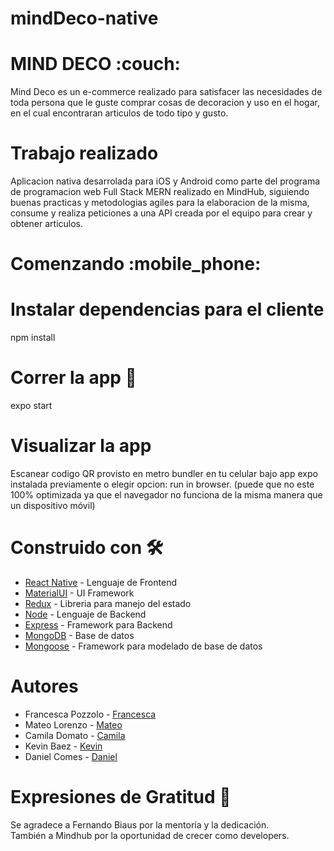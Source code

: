 # mindDeco-native
# MIND DECO :couch: 
Mind Deco es un e-commerce realizado para satisfacer las necesidades de toda persona que le guste comprar cosas de decoracion y uso en el hogar, en el cual encontraran articulos de todo tipo y gusto.

# Trabajo realizado 
Aplicacion nativa desarrolada para iOS y Android como parte del programa de programacion web Full Stack MERN realizado en MindHub, siguiendo buenas practicas y metodologias agiles para la elaboracion de la misma, consume y realiza peticiones a una API creada por el equipo para crear y obtener articulos.

# Comenzando  :mobile_phone: 
# Instalar dependencias para el cliente
npm install
# Correr la app :rocket: 
expo start

# Visualizar la app 
Escanear codigo QR provisto en metro bundler en tu celular bajo app expo instalada previamente 
o elegir opcion: run in browser. (puede que no este 100% optimizada ya que el navegador no 
funciona de la misma manera que un dispositivo móvil)


# Construido con 🛠️
* [React Native](https://reactnative.dev/) - Lenguaje de Frontend
* [MaterialUI](https://material-ui.com/) - UI Framework
* [Redux](https://es.redux.js.org/) - Libreria para manejo del estado
* [Node](https://nodejs.org/es/) - Lenguaje de Backend
* [Express](https://expressjs.com/es/) - Framework para Backend
* [MongoDB](https://www.mongodb.com/) - Base de datos
* [Mongoose](https://mongoosejs.com/) - Framework para modelado de base de datos

# Autores 
* Francesca Pozzolo - [Francesca](https://github.com/francescapozzolo)
* Mateo Lorenzo - [Mateo](https://github.com/MatuMto)
* Camila Domato - [Camila](https://github.com/camiladomato)
* Kevin Baez - [Kevin](https://github.com/soykevinkalen)
* Daniel Comes - [Daniel](https://github.com/Danielcomes92)

# Expresiones de Gratitud 🎁
Se agradece a Fernando Biaus por la mentoría y la dedicación. <br/>
También a Mindhub por la oportunidad de crecer como developers.
